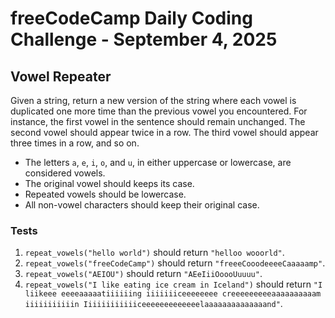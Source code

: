 # freeCodeCamp Daily Coding Challenge - September 4, 2025

## Vowel Repeater

Given a string, return a new version of the string where each vowel is duplicated one more time than the previous vowel you encountered. For instance, the first vowel in the sentence should remain unchanged. The second vowel should appear twice in a row. The third vowel should appear three times in a row, and so on.

* The letters `a`, `e`, `i`, `o`, and `u`, in either uppercase or lowercase, are considered vowels.
* The original vowel should keeps its case.
* Repeated vowels should be lowercase.
* All non-vowel characters should keep their original case.

### Tests

1. `repeat_vowels("hello world")` should return `"helloo wooorld"`.
2. `repeat_vowels("freeCodeCamp")` should return `"freeeCooodeeeeCaaaaamp"`.
3. `repeat_vowels("AEIOU")` should return `"AEeIiiOoooUuuuu"`.
4. `repeat_vowels("I like eating ice cream in Iceland")` should return `"I liikeee eeeeaaaaatiiiiiing iiiiiiiceeeeeeee creeeeeeeeeaaaaaaaaaam iiiiiiiiiiin Iiiiiiiiiiiiceeeeeeeeeeeeelaaaaaaaaaaaaaand"`.